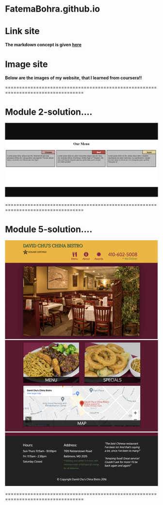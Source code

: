 # FatemaBohra.github.io
# Link site

**The markdown concept is given [here](https://youtube.com/watch?v=yXY3f9jw7fg&feature=share)**

# Image site

**Below are the images of my website, that I learned from coursera!!**

==================================================================================
# Module 2-solution....

![](Img_module2.png)

==================================================================================
# Module 5-solution....

![](images_of_mod5-sol/img_module5.png)
![](images_of_mod5-sol/img_mod5.png)
![](images_of_mod5-sol/img_mod5-sol.png)

==================================================================================

